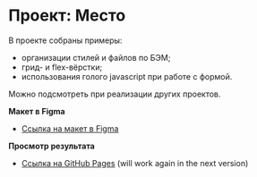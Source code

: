 # Проект: Место

В проекте собраны примеры:
- организации стилей и файлов по БЭМ;
- грид- и flex-вёрстки;
- использования голого javascript при работе с формой.

Можно подсмотреть при реализации других проектов.

**Макет в Figma**

* [Ссылка на макет в Figma](https://www.figma.com/file/2cn9N9jSkmxD84oJik7xL7/JavaScript.-Sprint-4?node-id=0%3A1)

**Просмотр результата**

* [Ссылка на GitHub Pages](https://marinaborisov.github.io/mesto/) (will work again in the next version)
